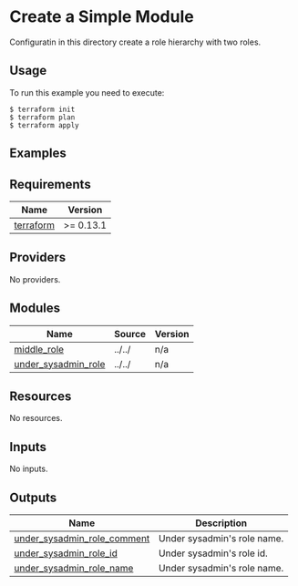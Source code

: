 # Create a Simple Module

Configuratin in this directory create a role hierarchy with two roles.

## Usage

To run this example you need to execute:

```shell
$ terraform init
$ terraform plan
$ terraform apply
```

## Examples
<!-- BEGINNING OF PRE-COMMIT-TERRAFORM DOCS HOOK -->
## Requirements

| Name | Version |
|------|---------|
| <a name="requirement_terraform"></a> [terraform](#requirement\_terraform) | >= 0.13.1 |

## Providers

No providers.

## Modules

| Name | Source | Version |
|------|--------|---------|
| <a name="module_middle_role"></a> [middle\_role](#module\_middle\_role) | ../../ | n/a |
| <a name="module_under_sysadmin_role"></a> [under\_sysadmin\_role](#module\_under\_sysadmin\_role) | ../../ | n/a |

## Resources

No resources.

## Inputs

No inputs.

## Outputs

| Name | Description |
|------|-------------|
| <a name="output_under_sysadmin_role_comment"></a> [under\_sysadmin\_role\_comment](#output\_under\_sysadmin\_role\_comment) | Under sysadmin's role name. |
| <a name="output_under_sysadmin_role_id"></a> [under\_sysadmin\_role\_id](#output\_under\_sysadmin\_role\_id) | Under sysadmin's role id. |
| <a name="output_under_sysadmin_role_name"></a> [under\_sysadmin\_role\_name](#output\_under\_sysadmin\_role\_name) | Under sysadmin's role name. |
<!-- END OF PRE-COMMIT-TERRAFORM DOCS HOOK -->
